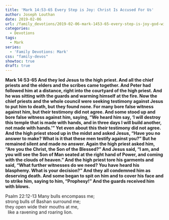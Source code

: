```yaml
---
title: 'Mark 14:53-65 Every Step is Joy: Christ Is Accused For Us'
author: Joseph Louthan
date: 2019-02-06
url: /family_devotions/2019-02-06-mark-1453-65-every-step-is-joy-god-will.md/
categories:
  - Devotions
tags:
  - Mark
series:
  - 'Family Devotions: Mark'
css: "family-devos"
showtoc: true
draft: true
---
```


**Mark 14:53-65 And they led Jesus to the high priest. And all the chief priests and the elders and the scribes came together. And Peter had followed him at a distance, right into the courtyard of the high priest. And he was sitting with the guards and warming himself at the fire. Now the chief priests and the whole council were seeking testimony against Jesus to put him to death, but they found none. For many bore false witness against him, but their testimony did not agree. And some stood up and bore false witness against him, saying, “We heard him say, ‘I will destroy this temple that is made with hands, and in three days I will build another, not made with hands.’” Yet even about this their testimony did not agree. And the high priest stood up in the midst and asked Jesus, “Have you no answer to make? What is it that these men testify against you?” But he remained silent and made no answer. Again the high priest asked him, “Are you the Christ, the Son of the Blessed?” And Jesus said, “I am, and you will see the Son of Man seated at the right hand of Power, and coming with the clouds of heaven.” And the high priest tore his garments and said, “What further witnesses do we need? You have heard his blasphemy. What is your decision?” And they all condemned him as deserving death. And some began to spit on him and to cover his face and to strike him, saying to him, “Prophesy!” And the guards received him with blows.**

Psalm 22:12-13
  Many bulls encompass me;  
  strong bulls of Bashan surround me;  
  they open wide their mouths at me,  
  like a ravening and roaring lion.